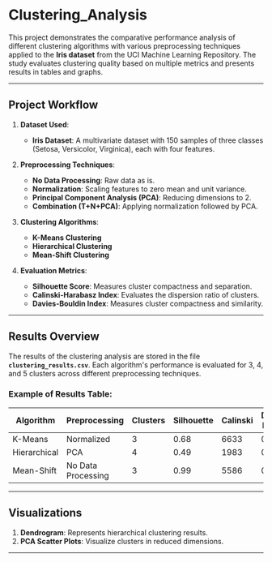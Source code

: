# Clustering_Analysis

This project demonstrates the comparative performance analysis of different clustering algorithms with various preprocessing techniques applied to the **Iris dataset** from the UCI Machine Learning Repository. The study evaluates clustering quality based on multiple metrics and presents results in tables and graphs.

---

## Project Workflow

1. **Dataset Used**: 
   - **Iris Dataset**: A multivariate dataset with 150 samples of three classes (Setosa, Versicolor, Virginica), each with four features.

2. **Preprocessing Techniques**:
   - **No Data Processing**: Raw data as is.
   - **Normalization**: Scaling features to zero mean and unit variance.
   - **Principal Component Analysis (PCA)**: Reducing dimensions to 2.
   - **Combination (T+N+PCA)**: Applying normalization followed by PCA.

3. **Clustering Algorithms**:
   - **K-Means Clustering**
   - **Hierarchical Clustering**
   - **Mean-Shift Clustering**

4. **Evaluation Metrics**:
   - **Silhouette Score**: Measures cluster compactness and separation.
   - **Calinski-Harabasz Index**: Evaluates the dispersion ratio of clusters.
   - **Davies-Bouldin Index**: Measures cluster compactness and similarity.

---

## Results Overview

The results of the clustering analysis are stored in the file **`clustering_results.csv`**. Each algorithm's performance is evaluated for 3, 4, and 5 clusters across different preprocessing techniques.

### Example of Results Table:
| Algorithm       | Preprocessing      | Clusters | Silhouette | Calinski | Davies-Bouldin |
|------------------|--------------------|----------|------------|----------|----------------|
| K-Means         | Normalized         | 3        | 0.68       | 6633     | 0.59           |
| Hierarchical    | PCA                | 4        | 0.49       | 1983     | 0.71           |
| Mean-Shift      | No Data Processing | 3        | 0.99       | 5586     | 0.13           |

---

## Visualizations

1. **Dendrogram**: Represents hierarchical clustering results.
2. **PCA Scatter Plots**: Visualize clusters in reduced dimensions.

---
